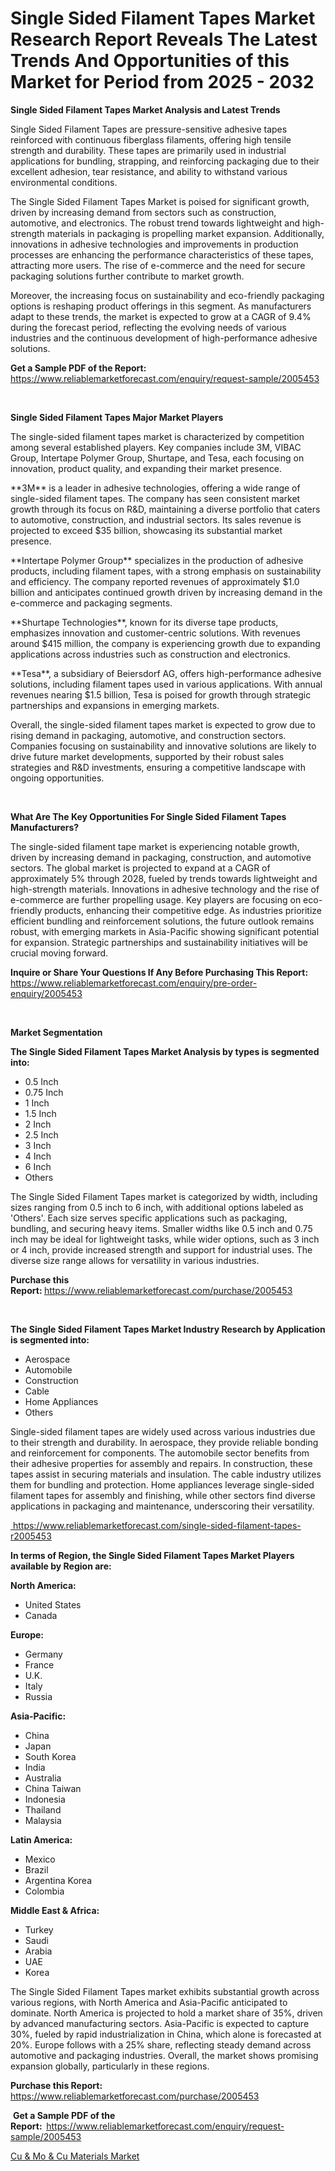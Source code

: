 <p><h1>Single Sided Filament Tapes Market Research Report Reveals The Latest Trends And Opportunities of this Market for Period from 2025 - 2032</h1></p><p><strong>Single Sided Filament Tapes Market Analysis and Latest Trends</strong></p>
<p><p>Single Sided Filament Tapes are pressure-sensitive adhesive tapes reinforced with continuous fiberglass filaments, offering high tensile strength and durability. These tapes are primarily used in industrial applications for bundling, strapping, and reinforcing packaging due to their excellent adhesion, tear resistance, and ability to withstand various environmental conditions. </p><p>The Single Sided Filament Tapes Market is poised for significant growth, driven by increasing demand from sectors such as construction, automotive, and electronics. The robust trend towards lightweight and high-strength materials in packaging is propelling market expansion. Additionally, innovations in adhesive technologies and improvements in production processes are enhancing the performance characteristics of these tapes, attracting more users. The rise of e-commerce and the need for secure packaging solutions further contribute to market growth. </p><p>Moreover, the increasing focus on sustainability and eco-friendly packaging options is reshaping product offerings in this segment. As manufacturers adapt to these trends, the market is expected to grow at a CAGR of 9.4% during the forecast period, reflecting the evolving needs of various industries and the continuous development of high-performance adhesive solutions.</p></p>
<p><strong>Get a Sample PDF of the Report:&nbsp;</strong> <a href="https://www.reliablemarketforecast.com/enquiry/request-sample/2005453?utm_campaign=1105&utm_medium=2&utm_source=Github&utm_content=ia&utm_term=05022025&utm_id=single-sided-filament-tapes">https://www.reliablemarketforecast.com/enquiry/request-sample/2005453</a></p>
<p>&nbsp;</p>
<p><strong>Single Sided Filament Tapes Major Market Players</strong></p>
<p><p>The single-sided filament tapes market is characterized by competition among several established players. Key companies include 3M, VIBAC Group, Intertape Polymer Group, Shurtape, and Tesa, each focusing on innovation, product quality, and expanding their market presence.</p><p>**3M** is a leader in adhesive technologies, offering a wide range of single-sided filament tapes. The company has seen consistent market growth through its focus on R&D, maintaining a diverse portfolio that caters to automotive, construction, and industrial sectors. Its sales revenue is projected to exceed $35 billion, showcasing its substantial market presence.</p><p>**Intertape Polymer Group** specializes in the production of adhesive products, including filament tapes, with a strong emphasis on sustainability and efficiency. The company reported revenues of approximately $1.0 billion and anticipates continued growth driven by increasing demand in the e-commerce and packaging segments.</p><p>**Shurtape Technologies**, known for its diverse tape products, emphasizes innovation and customer-centric solutions. With revenues around $415 million, the company is experiencing growth due to expanding applications across industries such as construction and electronics.</p><p>**Tesa**, a subsidiary of Beiersdorf AG, offers high-performance adhesive solutions, including filament tapes used in various applications. With annual revenues nearing $1.5 billion, Tesa is poised for growth through strategic partnerships and expansions in emerging markets.</p><p>Overall, the single-sided filament tapes market is expected to grow due to rising demand in packaging, automotive, and construction sectors. Companies focusing on sustainability and innovative solutions are likely to drive future market developments, supported by their robust sales strategies and R&D investments, ensuring a competitive landscape with ongoing opportunities.</p></p>
<p>&nbsp;</p>
<p><strong>What Are The Key Opportunities For Single Sided Filament Tapes Manufacturers?</strong></p>
<p><p>The single-sided filament tape market is experiencing notable growth, driven by increasing demand in packaging, construction, and automotive sectors. The global market is projected to expand at a CAGR of approximately 5% through 2028, fueled by trends towards lightweight and high-strength materials. Innovations in adhesive technology and the rise of e-commerce are further propelling usage. Key players are focusing on eco-friendly products, enhancing their competitive edge. As industries prioritize efficient bundling and reinforcement solutions, the future outlook remains robust, with emerging markets in Asia-Pacific showing significant potential for expansion. Strategic partnerships and sustainability initiatives will be crucial moving forward.</p></p>
<p><strong>Inquire or Share Your Questions If Any Before Purchasing This Report:</strong> <a href="https://www.reliablemarketforecast.com/enquiry/pre-order-enquiry/2005453?utm_campaign=1105&utm_medium=2&utm_source=Github&utm_content=ia&utm_term=05022025&utm_id=single-sided-filament-tapes">https://www.reliablemarketforecast.com/enquiry/pre-order-enquiry/2005453</a></p>
<p>&nbsp;</p>
<p><strong>Market Segmentation</strong></p>
<p><strong>The Single Sided Filament Tapes Market Analysis by types is segmented into:</strong></p>
<p><ul><li>0.5 Inch</li><li>0.75 Inch</li><li>1 Inch</li><li>1.5 Inch</li><li>2 Inch</li><li>2.5 Inch</li><li>3 Inch</li><li>4 Inch</li><li>6 Inch</li><li>Others</li></ul></p>
<p><p>The Single Sided Filament Tapes market is categorized by width, including sizes ranging from 0.5 inch to 6 inch, with additional options labeled as 'Others'. Each size serves specific applications such as packaging, bundling, and securing heavy items. Smaller widths like 0.5 inch and 0.75 inch may be ideal for lightweight tasks, while wider options, such as 3 inch or 4 inch, provide increased strength and support for industrial uses. The diverse size range allows for versatility in various industries.</p></p>
<p><strong>Purchase this Report:&nbsp;</strong><a href="https://www.reliablemarketforecast.com/purchase/2005453?utm_campaign=1105&utm_medium=2&utm_source=Github&utm_content=ia&utm_term=05022025&utm_id=single-sided-filament-tapes">https://www.reliablemarketforecast.com/purchase/2005453</a></p>
<p>&nbsp;</p>
<p><strong>The Single Sided Filament Tapes Market Industry Research by Application is segmented into:</strong></p>
<p><ul><li>Aerospace</li><li>Automobile</li><li>Construction</li><li>Cable</li><li>Home Appliances</li><li>Others</li></ul></p>
<p><p>Single-sided filament tapes are widely used across various industries due to their strength and durability. In aerospace, they provide reliable bonding and reinforcement for components. The automobile sector benefits from their adhesive properties for assembly and repairs. In construction, these tapes assist in securing materials and insulation. The cable industry utilizes them for bundling and protection. Home appliances leverage single-sided filament tapes for assembly and finishing, while other sectors find diverse applications in packaging and maintenance, underscoring their versatility.</p></p>
<p><a href="https://www.reliablemarketforecast.com/single-sided-filament-tapes-r2005453?utm_campaign=1105&utm_medium=2&utm_source=Github&utm_content=ia&utm_term=05022025&utm_id=single-sided-filament-tapes">&nbsp;https://www.reliablemarketforecast.com/single-sided-filament-tapes-r2005453</a></p>
<p><strong>In terms of Region, the Single Sided Filament Tapes Market Players available by Region are:</strong></p>
<p>
    <p> <strong> North America: </strong>
        <ul>
            <li>United States</li>
            <li>Canada</li>
        </ul>
        </p> 
    <p> <strong> Europe: </strong>
        <ul>
            <li>Germany</li>
            <li>France</li>
            <li>U.K.</li>
            <li>Italy</li>
            <li>Russia</li>
        </ul>
        </p> 
    <p> <strong> Asia-Pacific: </strong>
        <ul>
            <li>China</li>
            <li>Japan</li>
            <li>South Korea</li>
            <li>India</li>
            <li>Australia</li>
            <li>China Taiwan</li>
            <li>Indonesia</li>
            <li>Thailand</li>
            <li>Malaysia</li>
        </ul>
        </p> 
    <p> <strong> Latin America: </strong>
        <ul>
            <li>Mexico</li>
            <li>Brazil</li>
            <li>Argentina Korea</li>
            <li>Colombia</li>
        </ul>
        </p> 
    <p> <strong> Middle East & Africa: </strong>
        <ul>
            <li>Turkey</li>
            <li>Saudi</li>
            <li>Arabia</li>
            <li>UAE</li>
            <li>Korea</li>
        </ul>
    </p>
    </p>
<p><p>The Single Sided Filament Tapes market exhibits substantial growth across various regions, with North America and Asia-Pacific anticipated to dominate. North America is projected to hold a market share of 35%, driven by advanced manufacturing sectors. Asia-Pacific is expected to capture 30%, fueled by rapid industrialization in China, which alone is forecasted at 20%. Europe follows with a 25% share, reflecting steady demand across automotive and packaging industries. Overall, the market shows promising expansion globally, particularly in these regions.</p></p>
<p><strong>Purchase this Report: </strong><a href="https://www.reliablemarketforecast.com/purchase/2005453?utm_campaign=1105&utm_medium=2&utm_source=Github&utm_content=ia&utm_term=05022025&utm_id=single-sided-filament-tapes">https://www.reliablemarketforecast.com/purchase/2005453</a></p>
<p>&nbsp;<strong>Get a Sample PDF of the Report:&nbsp;&nbsp;</strong><a href="https://www.reliablemarketforecast.com/enquiry/request-sample/2005453?utm_campaign=1105&utm_medium=2&utm_source=Github&utm_content=ia&utm_term=05022025&utm_id=single-sided-filament-tapes">https://www.reliablemarketforecast.com/enquiry/request-sample/2005453</a></p>
<p><strong></strong></p>
<p><p><a href="https://github.com/prosalinda88/Market-Research-Report-List-7/blob/main/cu-mo-cu-materials-market.md?utm_campaign=1105&utm_medium=2&utm_source=Github&utm_content=ia&utm_term=05022025&utm_id=single-sided-filament-tapes">Cu & Mo & Cu Materials Market</a></p></p>
